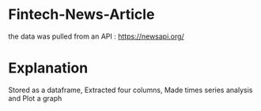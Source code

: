 # Fintech-News-Article
the data was pulled from an API : https://newsapi.org/ 
# Explanation
Stored as a dataframe,
Extracted four columns,
Made times series analysis and 
Plot a graph
